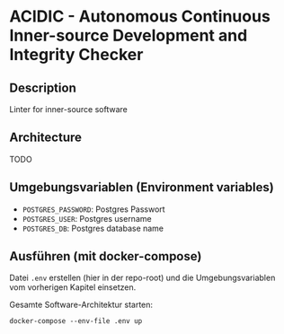 # ACIDIC - Autonomous Continuous Inner-source Development and Integrity Checker

## Description
Linter for inner-source software

## Architecture
TODO

## Umgebungsvariablen (Environment variables)
- `POSTGRES_PASSWORD`: Postgres Passwort
- `POSTGRES_USER`: Postgres username
- `POSTGRES_DB`: Postgres database name

## Ausführen (mit docker-compose)
Datei `.env` erstellen (hier in der repo-root) und die Umgebungsvariablen vom vorherigen Kapitel einsetzen.

Gesamte Software-Architektur starten:
```shell
docker-compose --env-file .env up
```
